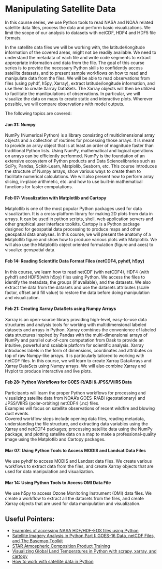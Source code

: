 # Manipulating Satellite Data

In this course series, we use Python tools to read NASA and NOAA related satellite data files,
process the data and perform basic visualizations.
We limit the scope of our analysis to datasets with netCDF, HDF4 and HDF5
file formats. 

In the satellite data files we will be working with, the latitude/longitude
information of the covered areas, might not be readily available.
We need to understand the metadata of each file and write code
segments to extract appropriate information and data from the file.
The goal of this course series is to provide the necessary Python skills
to confidently access satellite datasets, and to present sample workflows on how to
read and manipulate data from the files.
We will be able to read observations from files
(using pyhdf, h5py, Xarray), extract latitude/longitude information,
and use them to create Xarray DataSets.
The Xarray objects will then be utilized to facilitate the manilipulations of observations.
In particular, we will visualize the data on maps to create static and interactive plots.
Wherever possible, we will compare observations with model outputs.

The following topics are covered:

#### Jan 31: Numpy

NumPy (Numerical Python) is a library consisting of multidimensional array objects and a 
collection of routines for processing those arrays. 
It is meant to provide an array object that is at least an order of magnitude faster than 
traditional Python lists. 
Using NumPy, mathematical and logical operations on arrays can be efficiently performed. 
NumPy is the foundation of an extensive ecosystem of Python products and Data Sciencelibraries
such as SciPy, Pandas, Scikit-Learn, Matplolib, Seaborn, etc.
This course introduces the structure of Numpy arrays, show various ways to create them 
to facilitate numerical calculations. We will also present how to perform array slicing, 
in-place arithmetic, etc. and how to use built-in mathematical functions for faster computations.

#### Feb 07: Visualization with Matplotlib and Cartopy

Matplotlib is one of the most popular Python packages used for data visualization. 
It is a cross-platform library for making 2D plots from data in arrays. 
It can be used in python scripts, shell, web application servers and other 
graphical user interface toolkits. 
Cartopy is a Python package designed for geospatial data processing to produce 
maps and other geospatial data analyses.
In this course, we will present the anatomy of a Matplotlib figure and show how to 
produce various plots with Matplotlib.
We will also use the Matplotlib object oriented formulation (figure and axes)
to visualize geospatial data.

#### Feb 14: Reading Scientific Data Format Files (netCDF4, pyhdf, h5py)

In this course, we learn how to read netCDF (with netCDF4), 
HDF4 (with pyhdf) and HDF5(with h5py) files using Python.
We access the files to identify the metadata, the groups (if available),
and the datasets. 
We also extract the data from the datasets and use the datasets attributes
(scale factor, offset and fill value) to restore the data before doing
manipulation and visualization.

#### Feb 21: Creating Xarray DataSets using Numpy Arrays

Xarray is an open-source library providing high-level, easy-to-use data structures 
and analysis tools for working with multidimensional labeled datasets and arrays in Python. 
Xarray combines the convenience of labeled data structures inspired by Pandas 
with the multi-dimensional arrays of NumPy and parallel out-of-core computation from Dask 
to provide an intuitive, powerful and scalable platform for scientific analysis. 
Xarray introduces labels in the form of dimensions, coordinates and attributes on top of 
raw Numpy-like arrays. It is particularly tailored to working with netCDF files.
In this course, we will learn to create Xarray DataArrays and Xarray DataSets
using Numpy arrays.
We will also combine Xarray and Hvplot to produce interactive and live plots.


#### Feb 28: Python Workflows for GOES-R/ABI & JPSS/VIIRS Data

Participants will learn the proper Python workflows for processing and visualizing 
satellite data from NOAA’s GOES-R/ABI (geostationary) and 
JPSS/VIIRS (polar-orbiting) netCDF4 (.nc) files.  
Examples will focus on satellite observations of recent wildfire and blowing dust events.  
Covered workflow steps include opening data files, reading metadata, understanding 
the file structure, and extracting data variables using the Xarray and netCDF4 packages; 
processing satellite data using the NumPy package; and plotting satellite data on a map 
to make a professional-quality image using the Matplotlib and Cartopy packages.


#### Mar 07: Using Python Tools to Access MODIS and Landsat Data Files

We use pyhdf to access MODIS and Landsat data files.
We create various workflows to extract data from the files, 
and create Xarray objects that are used for data manipulation and visualization.

#### Mar 14: Using Python Tools to Access OMI Data File

We use h5py to access Ozone Monitoring Instrument (OMI) data files.
We create a workflow to extract all the datasets from the files, 
and create Xarray objects that are used for data manipulation and visualization.


## Useful Pointers:

- [Examples of accessing NASA HDF/HDF-EOS files using Python](https://hdfeos.org/zoo/index_openLaRC_Examples.php)
- [Satellite Imagery Analysis in Python Part I: GOES-16 Data, netCDF Files, and The Basemap Toolkit](https://makersportal.com/blog/2019/7/8/satellite-imagery-analysis-in-python-part-i-goes-16-data-netcdf-files-and-the-basemap-toolkit)
- [STAR Atmospheric Composition Product Training](https://www.star.nesdis.noaa.gov/atmospheric-composition-training/)
- [Visualizing Global Land Temperatures in Python with scrapy, xarray, and cartopy](https://cbrownley.wordpress.com/category/python/)
- [How to work with satellite data in Python](https://coastwatch.gitbook.io/satellite-course/tutorials/python-tutorial/1.-how-to-work-with-satellite-data-in-python)



